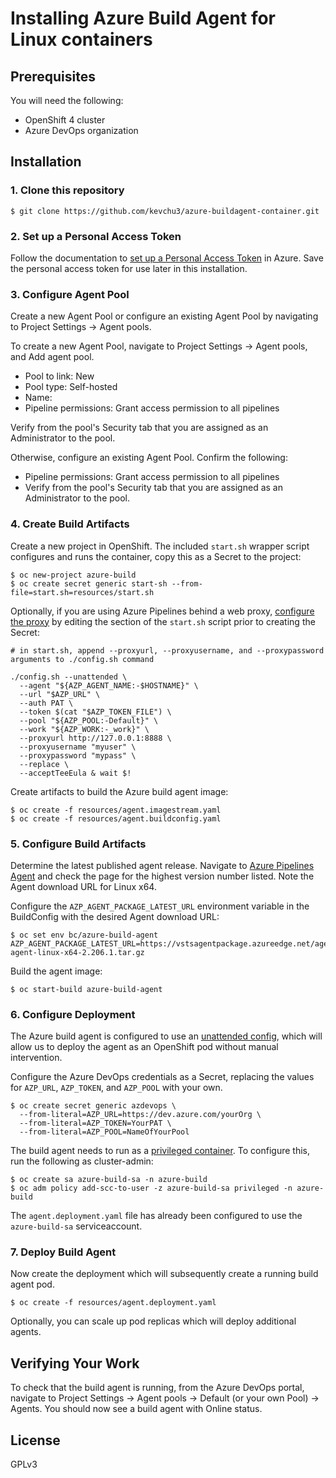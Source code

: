 # Installing Azure Build Agent for Linux containers

## Prerequisites

You will need the following:
- OpenShift 4 cluster
- Azure DevOps organization

## Installation

### 1. Clone this repository

```
$ git clone https://github.com/kevchu3/azure-buildagent-container.git
```

### 2. Set up a Personal Access Token

Follow the documentation to [set up a Personal Access Token] in Azure.  Save the personal access token for use later in this installation.

### 3. Configure Agent Pool

Create a new Agent Pool or configure an existing Agent Pool by navigating to Project Settings -> Agent pools.

To create a new Agent Pool, navigate to Project Settings -> Agent pools, and Add agent pool.

- Pool to link: New
- Pool type: Self-hosted
- Name: <your agent pool name>
- Pipeline permissions: Grant access permission to all pipelines

Verify from the pool's Security tab that you are assigned as an Administrator to the pool.

Otherwise, configure an existing Agent Pool.  Confirm the following:
- Pipeline permissions: Grant access permission to all pipelines
- Verify from the pool's Security tab that you are assigned as an Administrator to the pool.

### 4. Create Build Artifacts

Create a new project in OpenShift.  The included `start.sh` wrapper script configures and runs the container, copy this as a Secret to the project:
```
$ oc new-project azure-build
$ oc create secret generic start-sh --from-file=start.sh=resources/start.sh
```

Optionally, if you are using Azure Pipelines behind a web proxy, [configure the proxy] by editing the section of the `start.sh` script prior to creating the Secret:

```
# in start.sh, append --proxyurl, --proxyusername, and --proxypassword arguments to ./config.sh command

./config.sh --unattended \
  --agent "${AZP_AGENT_NAME:-$HOSTNAME}" \
  --url "$AZP_URL" \
  --auth PAT \
  --token $(cat "$AZP_TOKEN_FILE") \
  --pool "${AZP_POOL:-Default}" \
  --work "${AZP_WORK:-_work}" \
  --proxyurl http://127.0.0.1:8888 \
  --proxyusername "myuser" \
  --proxypassword "mypass" \
  --replace \
  --acceptTeeEula & wait $!
```

Create artifacts to build the Azure build agent image:

```
$ oc create -f resources/agent.imagestream.yaml
$ oc create -f resources/agent.buildconfig.yaml
```

### 5. Configure Build Artifacts

Determine the latest published agent release.  Navigate to [Azure Pipelines Agent] and check the page for the highest version number listed.  Note the Agent download URL for Linux x64.

Configure the `AZP_AGENT_PACKAGE_LATEST_URL` environment variable in the BuildConfig with the desired Agent download URL:

```
$ oc set env bc/azure-build-agent AZP_AGENT_PACKAGE_LATEST_URL=https://vstsagentpackage.azureedge.net/agent/2.206.1/vsts-agent-linux-x64-2.206.1.tar.gz
```

Build the agent image:

```
$ oc start-build azure-build-agent
```

### 6. Configure Deployment

The Azure build agent is configured to use an [unattended config], which will allow us to deploy the agent as an OpenShift pod without manual intervention.

Configure the Azure DevOps credentials as a Secret, replacing the values for `AZP_URL`, `AZP_TOKEN`, and `AZP_POOL` with your own.

```
$ oc create secret generic azdevops \
  --from-literal=AZP_URL=https://dev.azure.com/yourOrg \
  --from-literal=AZP_TOKEN=YourPAT \
  --from-literal=AZP_POOL=NameOfYourPool
```

The build agent needs to run as a [privileged container].  To configure this, run the following as cluster-admin:

```
$ oc create sa azure-build-sa -n azure-build
$ oc adm policy add-scc-to-user -z azure-build-sa privileged -n azure-build
```

The `agent.deployment.yaml` file has already been configured to use the `azure-build-sa` serviceaccount.

### 7. Deploy Build Agent

Now create the deployment which will subsequently create a running build agent pod.

```
$ oc create -f resources/agent.deployment.yaml
```

Optionally, you can scale up pod replicas which will deploy additional agents.

## Verifying Your Work

To check that the build agent is running, from the Azure DevOps portal, navigate to Project Settings -> Agent pools -> Default (or your own Pool) -> Agents.
You should now see a build agent with Online status.

## License
GPLv3

[set up a Personal Access Token]: https://docs.microsoft.com/en-us/azure/devops/pipelines/agents/v2-linux?view=azure-devops#authenticate-with-a-personal-access-token-pat
[configure the proxy]: https://docs.microsoft.com/en-us/azure/devops/pipelines/agents/proxy?view=azure-devops&tabs=unix
[Azure Pipelines Agent]: https://github.com/Microsoft/azure-pipelines-agent/releases
[unattended config]: https://docs.microsoft.com/en-us/azure/devops/pipelines/agents/v2-linux?view=azure-devops#unattended-config
[privileged container]: https://access.redhat.com/solutions/6375251
